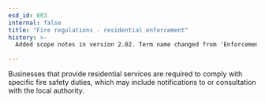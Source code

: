 ```yaml
---
esd_id: 803
internal: false
title: "Fire regulations - residential enforcement"
history: >-
  Added scope notes in version 2.02. Term name changed from 'Enforcement - residential' to 'Fire and rescue - regulations - residential enforcement ' in version 3.00. Name changed to 'Fire regulations - residential enforcement' in version 4.00.

---
```


Businesses that provide residential services are required to comply with specific fire safety duties, which may include notifications to or consultation with the local authority.

